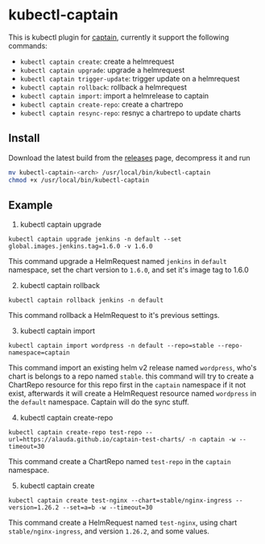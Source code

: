 # kubectl-captain


This is kubectl plugin for [captain](https://github.com/alauda/captain), currently it support the following commands:

* `kubectl captain create`: create a helmrequest
* `kubectl captain upgrade`: upgrade a helmrequest
* `kubectl captain trigger-update`: trigger update on a helmrequest
* `kubectl captain rollback`: rollback a helmrequest
* `kubectl captain import`: import a helmrelease to captain
* `kubectl captain create-repo`: create a chartrepo
* `kubectl captain resync-repo`: resnyc a chartrepo to update charts


## Install

Download the latest build from the [releases](https://github.com/alauda/kubectl-captain/releases) page, decompress it and run

```bash
mv kubectl-captain-<arch> /usr/local/bin/kubectl-captain
chmod +x /usr/local/bin/kubectl-captain
```

## Example

1. kubectl captain upgrade

`kubectl captain upgrade jenkins -n default --set global.images.jenkins.tag=1.6.0 -v 1.6.0`

This command upgrade a HelmRequest named `jenkins` in `default` namespace, set the chart version to `1.6.0`, and set it's image tag to 1.6.0

2. kubectl captain rollback

`kubectl captain rollback jenkins -n default`

This command rollback a HelmRequest to it's previous settings.

3. kubectl captain import 

`kubectl captain import wordpress -n default --repo=stable --repo-namespace=captain`

This command import an existing helm v2 release named `wordpress`, who's chart is belongs to a repo named `stable`. this command will try to 
create a ChartRepo resource for this repo first in the `captain` namespace if it not exist, afterwards it will create a HelmRequest resource
named `wordpress` in the `default` namespace. Captain will do the sync stuff. 

4. kubectl captain create-repo

`kubectl captain create-repo test-repo --url=https://alauda.github.io/captain-test-charts/ -n captain -w --timeout=30`

This command create a ChartRepo named `test-repo` in the `captain` namespace.


5. kubectl captain create

`kubectl captain create test-nginx --chart=stable/nginx-ingress --version=1.26.2 --set=a=b -w --timeout=30`

This command create a HelmRequest named `test-nginx`, using chart `stable/nginx-ingress`, and version `1.26.2`, and some values.

